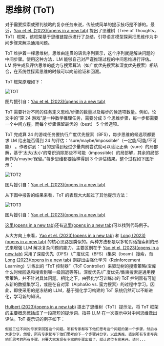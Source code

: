 # 思维树 (ToT)

对于需要探索或预判战略的复杂任务来说，传统或简单的提示技巧是不够的。最近，[Yao et el. (2023)(opens in a new tab)](https://arxiv.org/abs/2305.10601) 提出了思维树（Tree of Thoughts，ToT）框架，该框架基于思维链提示进行了总结，引导语言模型探索把思维作为中间步骤来解决通用问题。

ToT 维护着一棵思维树，思维由连贯的语言序列表示，这个序列就是解决问题的中间步骤。使用这种方法，LM 能够自己对严谨推理过程的中间思维进行评估。LM 将生成及评估思维的能力与搜索算法（如广度优先搜索和深度优先搜索）相结合，在系统性探索思维的时候可以向前验证和回溯。

ToT 框架原理如下：

![TOT](https://www.promptingguide.ai/_next/image?url=%2F_next%2Fstatic%2Fmedia%2FTOT.3b13bc5e.png&w=3840&q=75)

图片援引自：[Yao et el. (2023)(opens in a new tab)](https://arxiv.org/abs/2305.10601)

ToT 需要针对不同的任务定义思维/步骤的数量以及每步的候选项数量。例如，论文中的“算 24 游戏”是一种数学推理任务，需要分成 3 个思维步骤，每一步都需要一个中间方程。而每个步骤保留最优的（best） 5 个候选项。

ToT 完成算 24 的游戏任务要执行广度优先搜索（BFS），每步思维的候选项都要求 LM 给出能否得到 24 的评估：“sure/maybe/impossible”（一定能/可能/不可能） 。作者讲到：“目的是得到经过少量向前尝试就可以验证正确（sure）的局部解，基于‘太大/太小’的常识消除那些不可能（impossible）的局部解，其余的局部解作为‘maybe’保留。”每步思维都要抽样得到 3 个评估结果。整个过程如下图所示：

![TOT2](https://www.promptingguide.ai/_next/image?url=%2F_next%2Fstatic%2Fmedia%2FTOT2.9eb8f0f9.png&w=1920&q=75)

图片援引自：[Yao et el. (2023)(opens in a new tab)](https://arxiv.org/abs/2305.10601)

从下图中报告的结果来看，ToT 的表现大大超过了其他提示方法：

![TOT3](https://www.promptingguide.ai/_next/image?url=%2F_next%2Fstatic%2Fmedia%2FTOT3.bf83699e.png&w=1920&q=75)

图片援引自：[Yao et el. (2023)(opens in a new tab)](https://arxiv.org/abs/2305.10601)

[这里(opens in a new tab)](https://github.com/princeton-nlp/tree-of-thought-llm)还有[这里(opens in a new tab)](https://github.com/jieyilong/tree-of-thought-puzzle-solver)可以找到代码例子。

从大方向上来看，[Yao et el. (2023)(opens in a new tab)](https://arxiv.org/abs/2305.10601) 和 [Long (2023)(opens in a new tab)](https://arxiv.org/abs/2305.08291) 的核心思路是类似的。两种方法都是以多轮对话搜索树的形式来增强 LLM 解决复杂问题的能力。主要区别在于 [Yao et el. (2023)(opens in a new tab)](https://arxiv.org/abs/2305.10601) 采用了深度优先（DFS）/广度优先（BFS）/集束（beam）搜索，而 [Long (2023)(opens in a new tab)](https://arxiv.org/abs/2305.08291) 则提出由强化学习（Reinforcement Learning）训练出的 “ToT 控制器”（ToT Controller）来驱动树的搜索策略(宝库什么时候回退和搜索到哪一级回退等等)。深度优先/广度优先/集束搜索是通用搜索策略，并不针对具体问题。相比之下，由强化学习训练出的 ToT 控制器有可能从新的数据集学习，或是在自对弈（AlphaGo vs. 蛮力搜索）的过程中学习。因此，即使采用的是冻结的 LLM，基于强化学习构建的 ToT 系统仍然可以不断进化，学习新的知识。

[Hulbert (2023)(opens in a new tab)](https://github.com/dave1010/tree-of-thought-prompting) 提出了思维树（ToT）提示法，将 ToT 框架的主要概念概括成了一段简短的提示词，指导 LLM 在一次提示中对中间思维做出评估。ToT 提示词的例子如下：

```
假设三位不同的专家来回答这个问题。所有专家都写下他们思考这个问题的第一个步骤，然后与大家分享。然后，所有专家都写下他们思考的下一个步骤并分享。以此类推，直到所有专家写完他们思考的所有步骤。只要大家发现有专家的步骤出错了，就让这位专家离开。请问...
```